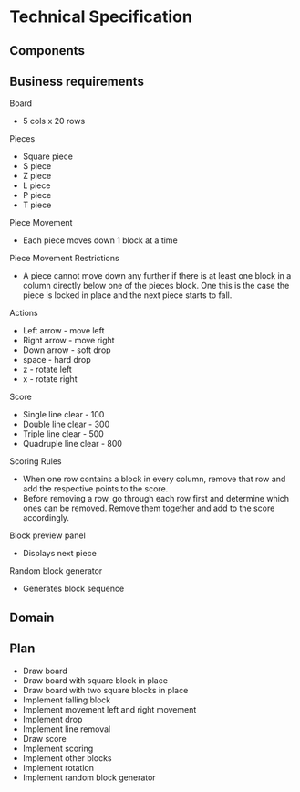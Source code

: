 # Technical Specification

## Components


## Business requirements

Board
- 5 cols x 20 rows

Pieces
- Square piece
- S piece
- Z piece
- L piece
- P piece
- T piece

Piece Movement
- Each piece moves down 1 block at a time

Piece Movement Restrictions
- A piece cannot move down any further if there is at least one block in a column directly below one of the pieces block. One this is the case the piece is locked in place and the next piece starts to fall.


Actions
- Left arrow - move left
- Right arrow - move right
- Down arrow - soft drop
- space - hard drop
- z - rotate left
- x - rotate right

Score
- Single line clear - 100
- Double line clear - 300
- Triple line clear - 500
- Quadruple line clear - 800

Scoring Rules
- When one row contains a block in every column, remove that row and add the respective points to the score.
- Before removing a row, go through each row first and determine which ones can be removed. Remove them together and add to the score accordingly.


Block preview panel
- Displays next piece

Random block generator
- Generates block sequence


## Domain



## Plan

- Draw board
- Draw board with square block in place
- Draw board with two square blocks in place
- Implement falling block
- Implement movement left and right movement
- Implement drop
- Implement line removal
- Draw score
- Implement scoring
- Implement other blocks
- Implement rotation
- Implement random block generator